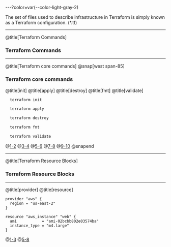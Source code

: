 ---?color=var(--color-light-gray-2)

The set of files used to describe infrastructure in Terraform is simply known as a Terraform configuration. (*.tf)

---
@title[Terraform Commands]
### Terraform Commands

---
@title[Terraform core commands]
@snap[west span-85]
### Terraform core commands

@title[init]
@title[apply]
@title[destroy]
@title[fmt]
@title[validate]


```bash
  terraform init

  terraform apply

  terraform destroy

  terraform fmt

  terraform validate
```
@[1-2](init)
@[3-4](apply)
@[5-6](destroy)
@[7-8](fmt)
@[9-10](validate)
@snapend

---
@title[Terraform Resource Blocks]
### Terraform Resource Blocks

---
@title[provider]
@title[resource]
```
provider "aws" {
  region = "us-east-2"
}

resource "aws_instance" "web" {
  ami           = "ami-02bcbb802e03574ba"
  instance_type = "m4.large"
}
```
@[1-3](provider)
@[5-8](resource)
